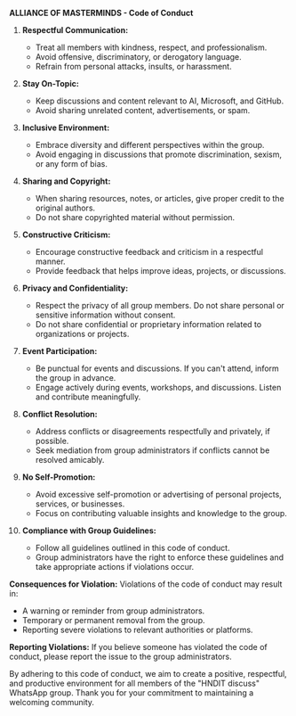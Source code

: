 **ALLIANCE OF  MASTERMINDS - Code of Conduct**

1. **Respectful Communication:**
   - Treat all members with kindness, respect, and professionalism.
   - Avoid offensive, discriminatory, or derogatory language.
   - Refrain from personal attacks, insults, or harassment.

2. **Stay On-Topic:**
   - Keep discussions and content relevant to AI, Microsoft, and GitHub.
   - Avoid sharing unrelated content, advertisements, or spam.

3. **Inclusive Environment:**
   - Embrace diversity and different perspectives within the group.
   - Avoid engaging in discussions that promote discrimination, sexism, or any form of bias.

4. **Sharing and Copyright:**
   - When sharing resources, notes, or articles, give proper credit to the original authors.
   - Do not share copyrighted material without permission.

5. **Constructive Criticism:**
   - Encourage constructive feedback and criticism in a respectful manner.
   - Provide feedback that helps improve ideas, projects, or discussions.

6. **Privacy and Confidentiality:**
   - Respect the privacy of all group members. Do not share personal or sensitive information without consent.
   - Do not share confidential or proprietary information related to organizations or projects.

7. **Event Participation:**
   - Be punctual for events and discussions. If you can't attend, inform the group in advance.
   - Engage actively during events, workshops, and discussions. Listen and contribute meaningfully.

8. **Conflict Resolution:**
   - Address conflicts or disagreements respectfully and privately, if possible.
   - Seek mediation from group administrators if conflicts cannot be resolved amicably.

9. **No Self-Promotion:**
   - Avoid excessive self-promotion or advertising of personal projects, services, or businesses.
   - Focus on contributing valuable insights and knowledge to the group.

10. **Compliance with Group Guidelines:**
    - Follow all guidelines outlined in this code of conduct.
    - Group administrators have the right to enforce these guidelines and take appropriate actions if violations occur.

**Consequences for Violation:**
Violations of the code of conduct may result in:
- A warning or reminder from group administrators.
- Temporary or permanent removal from the group.
- Reporting severe violations to relevant authorities or platforms.

**Reporting Violations:**
If you believe someone has violated the code of conduct, please report the issue to the group administrators.

By adhering to this code of conduct, we aim to create a positive, respectful, and productive environment for all members of the "HNDIT discuss" WhatsApp group. Thank you for your commitment to maintaining a welcoming community.
